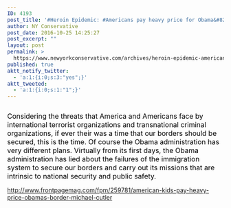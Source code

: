```yaml
---
ID: 4193
post_title: '#Heroin Epidemic: #Americans pay heavy price for Obama&#8217;s policies #SecureTheBorder #tcot'
author: NY Conservative
post_date: 2016-10-25 14:25:27
post_excerpt: ""
layout: post
permalink: >
  https://www.newyorkconservative.com/archives/heroin-epidemic-americans-pay-heavy-price-for-obamas-policies-securetheborder-tcot/
published: true
aktt_notify_twitter:
  - 'a:1:{i:0;s:3:"yes";}'
aktt_tweeted:
  - 'a:1:{i:0;s:1:"1";}'
---
```

<p><img src="http://www.newyorkconservative.com/wp-content/uploads/2015/08/081415_1507_HeroinEpide1.jpg" alt="" />
	</p><p><span style="color:black;font-size:12pt">Considering the threats that America and Americans face by international terrorist organizations and transnational criminal organizations, if ever their was a time that our borders should be secured, this is the time. Of course the Obama administration has very different plans. Virtually from its first days, the Obama administration has lied about the failures of the immigration system to secure our borders and carry out its missions that are intrinsic to national security and public safety.
</span></p><p><a href="http://www.frontpagemag.com/fpm/259781/american-kids-pay-heavy-price-obamas-border-michael-cutler">http://www.frontpagemag.com/fpm/259781/american-kids-pay-heavy-price-obamas-border-michael-cutler</a>
	</p>